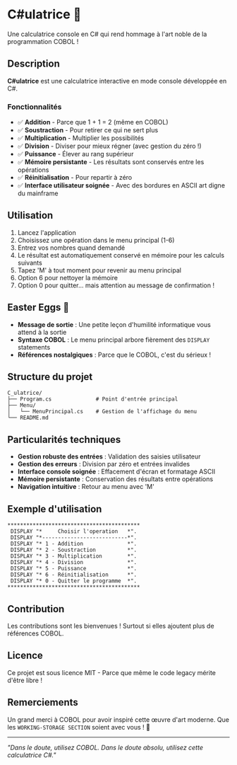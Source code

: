 # C#ulatrice 🧮

Une calculatrice console en C# qui rend hommage à l'art noble de la programmation COBOL ! 

## Description

**C#ulatrice** est une calculatrice interactive en mode console développée en C#.

### Fonctionnalités

- ✅ **Addition** - Parce que 1 + 1 = 2 (même en COBOL)
- ✅ **Soustraction** - Pour retirer ce qui ne sert plus
- ✅ **Multiplication** - Multiplier les possibilités
- ✅ **Division** - Diviser pour mieux régner (avec gestion du zéro !)
- ✅ **Puissance** - Élever au rang supérieur
- ✅ **Mémoire persistante** - Les résultats sont conservés entre les opérations
- ✅ **Réinitialisation** - Pour repartir à zéro
- ✅ **Interface utilisateur soignée** - Avec des bordures en ASCII art digne du mainframe

## Utilisation

1. Lancez l'application
2. Choisissez une opération dans le menu principal (1-6)
3. Entrez vos nombres quand demandé
4. Le résultat est automatiquement conservé en mémoire pour les calculs suivants
5. Tapez 'M' à tout moment pour revenir au menu principal
6. Option 6 pour nettoyer la mémoire
7. Option 0 pour quitter... mais attention au message de confirmation !

## Easter Eggs 🥚

- **Message de sortie** : Une petite leçon d'humilité informatique vous attend à la sortie
- **Syntaxe COBOL** : Le menu principal arbore fièrement des `DISPLAY` statements
- **Références nostalgiques** : Parce que le COBOL, c'est du sérieux !

## Structure du projet

```
C_ulatrice/
├── Program.cs              # Point d'entrée principal
├── Menu/
│   └── MenuPrincipal.cs    # Gestion de l'affichage du menu
└── README.md
```

## Particularités techniques

- **Gestion robuste des entrées** : Validation des saisies utilisateur
- **Gestion des erreurs** : Division par zéro et entrées invalides
- **Interface console soignée** : Effacement d'écran et formatage ASCII
- **Mémoire persistante** : Conservation des résultats entre opérations
- **Navigation intuitive** : Retour au menu avec 'M'

## Exemple d'utilisation

```
******************************************
 DISPLAY "*     Choisir l'operation   *".
 DISPLAY "*---------------------------*".
 DISPLAY "* 1 - Addition              *".
 DISPLAY "* 2 - Soustraction          *".
 DISPLAY "* 3 - Multiplication        *".
 DISPLAY "* 4 - Division              *".
 DISPLAY "* 5 - Puissance             *".
 DISPLAY "* 6 - Réinitialisation      *".
 DISPLAY "* 0 - Quitter le programme  *".
******************************************
```

## Contribution

Les contributions sont les bienvenues ! Surtout si elles ajoutent plus de références COBOL. 

## Licence

Ce projet est sous licence MIT - Parce que même le code legacy mérite d'être libre !

## Remerciements

Un grand merci à COBOL pour avoir inspiré cette œuvre d'art moderne. Que les `WORKING-STORAGE SECTION` soient avec vous ! 🙏

---

*"Dans le doute, utilisez COBOL. Dans le doute absolu, utilisez cette calculatrice C#."*
